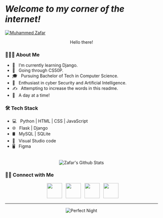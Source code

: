 # *Welcome to my corner of the internet!*

[![**Muhammed Zafar**](https://user-images.githubusercontent.com/98420006/213889748-cd716229-a614-4b65-8a85-8a950c8cbbfa.png)](https://mzafarm.github.io/SignatureSource/)
<p align="center">Hello there!</p>


<h3> 👨🏻‍💻 About Me </h3>

- 🔭 &nbsp; I’m currently learning Django.
- 🤔 &nbsp; Going through CS50P.
- 🎓 &nbsp; Pursuing Bachelor of Tech in Computer Science.
- 🌱 &nbsp; Enthusiast in cyber Security and Artificial Intelligence.
- ✍️ &nbsp; Attempting to increase the words in this readme.
- 🍁 &nbsp; A day at a time!


<h3>🛠 Tech Stack</h3>

- 💻 &nbsp; Python | HTML | CSS | JavaScript 
- 🌐 &nbsp; Flask | Django
- 🛢 &nbsp; MySQL | SQLite
- 🔧 &nbsp; Visual Studio code
- 🖥 &nbsp; Figma

<br>

<div align="center">
  <img align="center" src="https://github-readme-stats.vercel.app/api?username=MZaFaRM&include_all_commits=true&count_private=true&show_icons=true&line_height=20&title_color=7A7ADB&icon_color=2234AE&text_color=D3D3D3&bg_color=0,000000,130F40" alt="Zafar's Github Stats">
<!--   <img align="center" src="https://github-readme-stats.vercel.app/api/top-langs/?username=MZaFaRM&layout=compact&text_color=daf7dc&bg_color=151515" alt="Zafar's Top Langs"> -->
</div>


<h3> 🤝🏻 Connect with Me </h3>

<p align="center">
&nbsp; <a href="https://twitter.com/M_ZaFaR_M" target="_blank" rel="noopener noreferrer"><img src="https://img.icons8.com/plasticine/100/000000/twitter.png" width="50" /></a>  
&nbsp; <a href="https://www.instagram.com/___zxfxr___/" target="_blank" rel="noopener noreferrer"><img src="https://img.icons8.com/plasticine/100/000000/instagram.png" width="50" /></a>  
&nbsp; <a href="https://www.linkedin.com/in/muhammed-zafar-b4462a22a/" target="_blank" rel="noopener noreferrer"><img src="https://img.icons8.com/plasticine/100/000000/linkedin.png" width="50" /></a>
&nbsp; <a href="mailto:muhammedzafar.mm@gmail.com" target="_blank" rel="noopener noreferrer"><img src="https://img.icons8.com/plasticine/100/000000/gmail.png"  width="50" /></a>
</p>

----

<div align="center">
  <img align="center" src="https://steamuserimages-a.akamaihd.net/ugc/1655601092778752787/E56BABA884C0FACFBF6757AE15B6F07BBBBDEE8C/?imw=512&&ima=fit&impolicy=Letterbox&imcolor=%23000000&letterbox=false" alt="Perfect Night">
</div>

